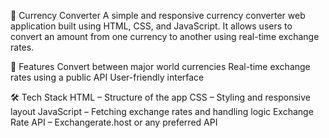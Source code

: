 💱 Currency Converter
A simple and responsive currency converter web application built using HTML, CSS, and JavaScript. It allows users to convert an amount from one currency to another using real-time exchange rates.

🚀 Features
Convert between major world currencies
Real-time exchange rates using a public API
User-friendly interface

🛠️ Tech Stack
HTML – Structure of the app
CSS – Styling and responsive layout
JavaScript – Fetching exchange rates and handling logic
Exchange Rate API – Exchangerate.host or any preferred API
